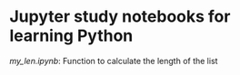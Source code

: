 # Jupyter study notebooks for learning Python

*my_len.ipynb*: Function to calculate the length of the list  
